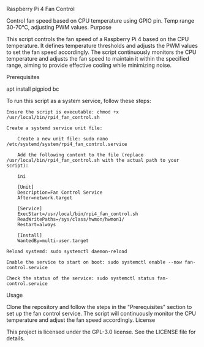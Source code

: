 Raspberry Pi 4 Fan Control

Control fan speed based on CPU temperature using GPIO pin. Temp range 30-70°C, adjusting PWM values.
Purpose

This script controls the fan speed of a Raspberry Pi 4 based on the CPU temperature. It defines temperature thresholds and adjusts the PWM values to set the fan speed accordingly. The script continuously monitors the CPU temperature and adjusts the fan speed to maintain it within the specified range, aiming to provide effective cooling while minimizing noise.

Prerequisites

apt install pigpiod bc

To run this script as a system service, follow these steps:

    Ensure the script is executable: chmod +x /usr/local/bin/rpi4_fan_control.sh

    Create a systemd service unit file:

        Create a new unit file: sudo nano /etc/systemd/system/rpi4_fan_control.service

        Add the following content to the file (replace /usr/local/bin/rpi4_fan_control.sh with the actual path to your script):

        ini

        [Unit]
        Description=Fan Control Service
        After=network.target

        [Service]
        ExecStart=/usr/local/bin/rpi4_fan_control.sh
        ReadWritePaths=/sys/class/hwmon/hwmon1/
        Restart=always

        [Install]
        WantedBy=multi-user.target

    Reload systemd: sudo systemctl daemon-reload

    Enable the service to start on boot: sudo systemctl enable --now fan-control.service

    Check the status of the service: sudo systemctl status fan-control.service

Usage

Clone the repository and follow the steps in the "Prerequisites" section to set up the fan control service. The script will continuously monitor the CPU temperature and adjust the fan speed accordingly.
License

This project is licensed under the GPL-3.0 license. See the LICENSE file for details.
